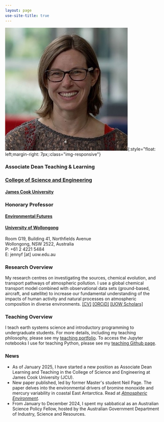```yaml
---
layout: page
use-site-title: true
---
```


![profile-pic](img/profile_pic_AAS-smaller.jpeg){:style="float: left;margin-right: 7px;:class="img-responsive"}
### Associate Dean Teaching & Learning
### [College of Science and Engineering](https://www.jcu.edu.au/college-of-science-and-engineering)
#### [James Cook University](https://www.jcu.edu.au)

### Honorary Professor
#### [Environmental Futures](https://www.uow.edu.au/science-medicine-health/research/environmental-futures/)<br />
#### [University of Wollongong](https://www.uow.edu.au/)

Room G19, Building 41, Northfields Avenue  
Wollongong, NSW 2522, Australia  
P: +61 2 4221 5484  
E: jennyf [at] uow.edu.au

### Research Overview
My research centres on investigating the sources, chemical evolution, and transport pathways of atmospheric pollution. I use a global chemical transport model combined with observational data sets (ground-based, aircraft, and satellite) to increase our fundamental understanding of the impacts of human activity and natural processes on atmospheric composition in diverse environments. [[CV]](pdfs/CV_web.pdf) [[ORCiD]](http://orcid.org/0000-0002-2921-1691) [[UOW Scholars]](https://scholars.uow.edu.au/display/jenny_fisher)

### Teaching Overview
I teach earth systems science and introductory programming to undergraduate students. For more details, including my teaching philosophy, please see my [teaching portfolio](https://sites.google.com/view/jfisher-teaching-portfolio/home). To access the Jupyter notebooks I use for teaching Python, please see my [teaching Github page](https://jennyfisher.github.io/computing-modelling-earthsci/).

### News
- As of January 2025, I have started a new position as Associate Dean Learning and Teaching in the College of Science and Engineering at James Cook University (JCU).
- New paper published, led by former Master's student Neil Page. The paper delves into the environmental drivers of bromine monoxide and mercury variability in coastal East Antarctica. Read at [*Atmospheric Environment*](https://doi.org/10.1016/j.atmosenv.2024.120918).
- From January to December 2024, I spent my sabbatical as an Australian Science Policy Fellow, hosted by the Australian Government Department of Industry, Science and Resources.
